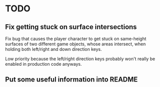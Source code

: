 # TODO

## Fix getting stuck on surface intersections

Fix bug that causes the player character to get stuck on
same-height surfaces of two different game objects, whose
areas intersect, when holding both left/right and down
direction keys.

Low priority because the left/right direction keys probably
won't really be enabled in production code anyways.

## Put some useful information into README
